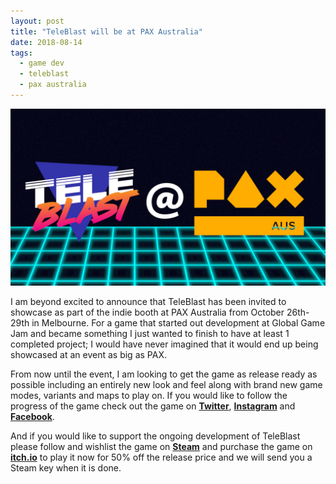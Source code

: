 ```yaml
---
layout: post
title: "TeleBlast will be at PAX Australia"
date: 2018-08-14
tags:
  - game dev
  - teleblast
  - pax australia
---
```


<center>
    <img src="./pax-aus-announcement.png" alt="TeleBlast will be at PAX Australia"/>
</center>

I am beyond excited to announce that TeleBlast has been invited to showcase as part of the indie booth at PAX Australia from October 26th-29th in Melbourne. For a game that started out development at Global Game Jam and became something I just wanted to finish to have at least 1 completed project; I would have never imagined that it would end up being showcased at an event as big as PAX.

From now until the event, I am looking to get the game as release ready as possible including an entirely new look and feel along with brand new game modes, variants and maps to play on. If you would like to follow the progress of the game check out the game on [**Twitter**](https://twitter.com/teleblastgame), [**Instagram**](https://instagram.com/teleblast) and [**Facebook**](https://facebook.com/teleblast).

And if you would like to support the ongoing development of TeleBlast please follow and wishlist the game on [**Steam**](https://store.steampowered.com/app/915420/TeleBlast/) and purchase the game on [**itch.io**](https://timmahh.itch.io/teleblast) to play it now for 50% off the release price and we will send you a Steam key when it is done.
